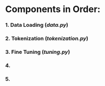 # Components in Order:
### 1. Data Loading (_data.py_)
### 2. Tokenization (_tokenization.py_)
### 3. Fine Tuning (_tuning.py_)
### 4. 
### 5. 